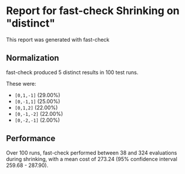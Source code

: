 # Report for fast-check Shrinking on "distinct"

This report was generated with fast-check 

## Normalization

fast-check produced 5 distinct results in 100 test runs.

These were:

* ``[0,1,-1]`` (29.00%)
* ``[0,-1,1]`` (25.00%)
* ``[0,1,2]`` (22.00%)
* ``[0,-1,-2]`` (22.00%)
* ``[0,-2,-1]`` (2.00%)

## Performance

Over 100 runs, fast-check performed between 38 and 324 evaluations during shrinking,
with a mean cost of 273.24 (95% confidence interval 259.68 - 287.90).
